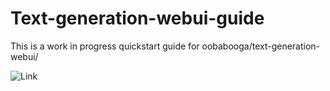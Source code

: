 # Text-generation-webui-guide

This is a work in progress quickstart guide for oobabooga/text-generation-webui/

![Link](https://docwizard.github.io/text-generation-webui-guide)
